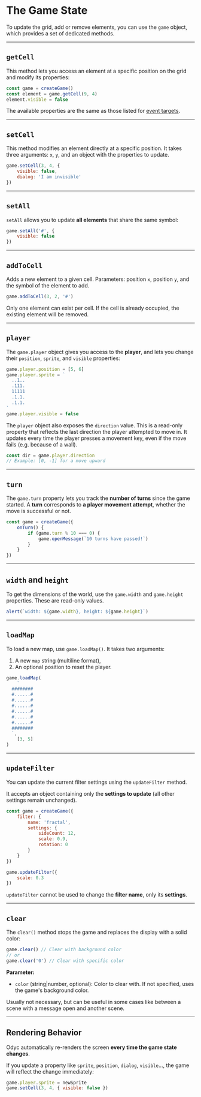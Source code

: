 <script>
import Aside from '../../../lib/ui/Doc/Aside.svelte'
import Emoji from '../../../lib/ui/Doc/Emoji.svelte'
import PaintDemo from '../../../lib/ui/Doc/PaintDemo.svelte'
</script>

# <Emoji src="⚡" /> The Game State

To update the grid, add or remove elements, you can use the `game` object, which provides a set of dedicated methods.

---

## <Emoji src="🎯" /> `getCell`

This method lets you access an element at a specific position on the grid and modify its properties:

```js
const game = createGame()
const element = game.getCell(9, 4)
element.visible = false
```

<Aside>

The available properties are the same as those listed for [event targets](/doc/interaction-and-logic/events#available-properties).

</Aside>

---

## <Emoji src="⚙️" /> `setCell`

This method modifies an element directly at a specific position.
It takes three arguments: `x`, `y`, and an object with the properties to update.

```js
game.setCell(3, 4, {
	visible: false,
	dialog: 'I am invisible'
})
```

---

## <Emoji src="🪏" /> `setAll`

`setAll` allows you to update **all elements** that share the same symbol:

```js
game.setAll('#', {
	visible: false
})
```

---

## <Emoji src="➕" /> `addToCell`

Adds a new element to a given cell.
Parameters: position `x`, position `y`, and the symbol of the element to add.

```js
game.addToCell(3, 2, '#')
```

<Aside variant="Warning">
Only one element can exist per cell. If the cell is already occupied, the existing element will be removed.
</Aside>

---

## <Emoji src="🐒" /> `player`

The `game.player` object gives you access to the **player**, and lets you change their `position`, `sprite`, and `visible` properties:

```js
game.player.position = [5, 6]
game.player.sprite = `
  ..1..
  .111.
  11111
  .1.1.
  .1.1.
`
game.player.visible = false
```

The `player` object also exposes the `direction` value.
This is a read-only property that reflects the last direction the player attempted to move in.
It updates every time the player presses a movement key, even if the move fails (e.g. because of a wall).

```js
const dir = game.player.direction
// Example: [0, -1] for a move upward
```

---

## <Emoji src="⏰" /> `turn`

The `game.turn` property lets you track the **number of turns** since the game started.
A **turn** corresponds to **a player movement attempt**, whether the move is successful or not.

```js
const game = createGame({
	onTurn() {
		if (game.turn % 10 === 0) {
			game.openMessage(`10 turns have passed!`)
		}
	}
})
```

---

## <Emoji src="⚖️" /> `width` and `height`

To get the dimensions of the world, use the `game.width` and `game.height` properties.
These are read-only values.

```js
alert(`width: ${game.width}, height: ${game.height}`)
```

---

## <Emoji src="🌍" /> `loadMap`

To load a new map, use `game.loadMap()`.
It takes two arguments:

1. A new `map` string (multiline format),
2. An optional position to reset the player.

```js
game.loadMap(
	`
  ########
  #......#
  #......#
  #......#
  #......#
  #......#
  #......#
  ########
  `,
	[3, 5]
)
```

---

## <Emoji src="🎛️" /> `updateFilter`

You can update the current filter settings using the `updateFilter` method.

It accepts an object containing only the **settings to update** (all other settings remain unchanged).

```js
const game = createGame({
	filter: {
		name: 'fractal',
		settings: {
			sideCount: 12,
			scale: 0.9,
			rotation: 0
		}
	}
})

game.updateFilter({
	scale: 0.3
})
```

<Aside variant="Warning">

`updateFilter` cannot be used to change the **filter name**, only its **settings**.

</Aside>

---

## <Emoji src="🚫" /> `clear`

The `clear()` method stops the game and replaces the display with a solid color:

```js
game.clear() // Clear with background color
// or
game.clear('0') // Clear with specific color
```

**Parameter:**
- `color` (string|number, optional): Color to clear with. If not specified, uses the game's background color.

<Aside>

Usually not necessary, but can be useful in some cases like between a scene with a message open and another scene.

</Aside>

---

## <Emoji src="🧠" /> Rendering Behavior

Odyc automatically re-renders the screen **every time the game state changes**.

If you update a property like `sprite`, `position`, `dialog`, `visible`..., the game will reflect the change immediately:

```js
game.player.sprite = newSprite
game.setCell(3, 4, { visible: false })
```
